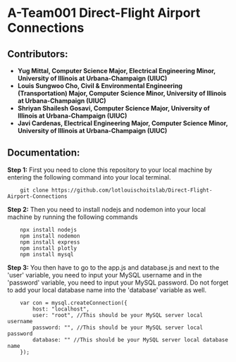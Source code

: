 # A-Team001 Direct-Flight Airport Connections
## Contributors:
- **Yug Mittal, Computer Science Major, Electrical Engineering Minor, University of Illinois at Urbana-Champaign (UIUC)**
- **Louis Sungwoo Cho, Civil & Environmental Engineering (Transportation) Major, Computer Science Minor, University of Illinois at Urbana-Champaign (UIUC)**
- **Shriyan Shailesh Gosavi, Computer Science Major, University of Illinois at Urbana-Champaign (UIUC)**
- **Javi Cardenas, Electrical Engineering Major, Computer Science Minor, University of Illinois at Urbana-Champaign (UIUC)**



## Documentation:
**Step 1:** First you need to clone this repository to your local machine by entering the following command into your local terminal. </br>

        git clone https://github.com/lotlouischoitslab/Direct-Flight-Airport-Connections

**Step 2:** Then you need to install nodejs and nodemon into your local machine by running the following commands 

        npx install nodejs
        npm install nodemon
        npm install express
        npm install plotly
        npm install mysql
        
        
**Step 3:** You then have to go to the app.js and database.js and next to the 'user' variable, you need to input your MySQL username and in the 'password' variable, you need to input your MySQL password. Do not forget to add your local database name into the 'database' variable as well. 

        var con = mysql.createConnection({
            host: "localhost",
            user: "root", //This should be your MySQL server local username 
            password: "", //This should be your MySQL server local password 
            database: "" //This should be your MySQL server local database name
        });
